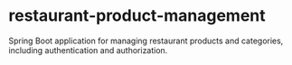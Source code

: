 # restaurant-product-management
Spring Boot application for managing restaurant products and categories, including authentication and authorization.
